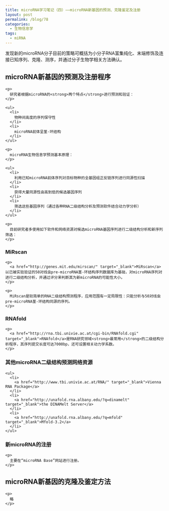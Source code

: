```yaml
---
title: microRNA学习笔记（四）——microRNA新基因的预测、克隆鉴定及注册
layout: post
permalink: /blog/78
categories:
  - 生物信息学
tags:
  - miRNA
---
```

<div id="wmd-preview-section-1623" class="wmd-preview-section preview-content">
  <div id="wmd-preview-section-1623" class="wmd-preview-section preview-content">
    <p>
      发现新的microRNA分子目前的策略可概括为小分子RNA富集纯化、末端修饰及连接已知序列、克隆、测序，并通过分子生物学相关方法确认。
    </p>
  </div>
  
  <div id="wmd-preview-section-3154" class="wmd-preview-section preview-content">
    <h2 id="microrna新基因的预测及注册程序">
      microRNA新基因的预测及注册程序
    </h2>
    
    <p>
      研究者根据microRNA的<strong>两个特点</strong>进行预测和验证：
    </p>
    
    <ul>
      <li>
        物种间高度的序列保守性
      </li>
      <li>
        microRNA前体呈茎-环结构
      </li>
    </ul>
    
    <p>
      microRNA生物信息学预测基本原理：
    </p>
    
    <ul>
      <li>
        利用已知microRNA前体序列对目标物种的全基因组正反链序列进行同源性扫描
      </li>
      <li>
        获得大量同源性由高到低的候选基因序列
      </li>
      <li>
        筛选这些基因序列（通过各种RNA二级结构分析及预测软件结合动力学分析）
      </li>
    </ul>
    
    <p>
      目前研究者多使用如下软件和网络资源对候选microRNA基因序列进行二级结构分析和新序列筛选：
    </p>
  </div>
  
  <div id="wmd-preview-section-4681" class="wmd-preview-section preview-content">
    <h3 id="mirscan">
      MiRscan
    </h3>
    
    <p>
      <a href="http://genes.mit.edu/mirscan/" target="_blank">MiRscan</a>以已被实验验证的50对线虫pre-microRNA茎-环结构序列数据库为基础，对microRNA序列对进行二级结构分析，并通过评分来判断其为新microRNA的可能性大小。
    </p>
    
    <p>
      MiRscan是较简单的RNA二级结构预测程序，应用范围有一定局限性：只能分析与50对线虫pre-microRNA茎-环结构同源的序列。
    </p>
  </div>
  
  <div id="wmd-preview-section-5373" class="wmd-preview-section preview-content">
    <h3 id="rnafold">
      RNAfold
    </h3>
    
    <p>
      <a href="http://rna.tbi.univie.ac.at/cgi-bin/RNAfold.cgi" target="_blank">RNAfold</a>是RNA研究领域<strong>最常用</strong>的二级结构分析程序，其序列提交长度可达7000bp，还可设置相关动力学系数。
    </p>
  </div>
  
  <div id="wmd-preview-section-5984" class="wmd-preview-section preview-content">
    <h3 id="其他microrna二级结构预测网络资源">
      其他microRNA二级结构预测网络资源
    </h3>
    
    <ul>
      <li>
        <a href="http://www.tbi.univie.ac.at/RNA/" target="_blank">Vienna RNA Package</a>
      </li>
      <li>
        <a href="http://unafold.rna.albany.edu/?q=dinamelt" target="_blank">the DINAMelt Server</a>
      </li>
      <li>
        <a href="http://unafold.rna.albany.edu/?q=mfold" target="_blank">Mfold-3.2</a>
      </li>
    </ul>
  </div>
  
  <div id="wmd-preview-section-6363" class="wmd-preview-section preview-content">
    <h3 id="新microrna的注册">
      新microRNA的注册
    </h3>
    
    <p>
      主要在“microRNA Base”网站进行注册。
    </p>
  </div>
  
  <div id="wmd-preview-section-7263" class="wmd-preview-section preview-content">
    <h2 id="microrna新基因的克隆及鉴定方法">
      microRNA新基因的克隆及鉴定方法
    </h2>
    
    <p>
      略
    </p>
  </div>
</div>